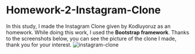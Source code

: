 # Homework-2-Instagram-Clone
In this study, I made the Instagram Clone given by Kodluyoruz as an homework.
While doing this work, I used the **Bootstrap framework**.
Thanks to the screenshots below, you can see the picture of the clone I made, thank you for your interest.
![instagram-clone](https://user-images.githubusercontent.com/94008145/155011328-faf9ff6f-19a9-479e-9dc9-55d98591ebf9.png)

